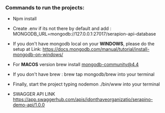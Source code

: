 ### **Commands to run the projects:**

- Npm install

- Create .env if its not there by default and add : MONGODB_URL=mongodb://127.0.0.1:27017/serapion-api-database

- If you don't have mongodb local on your **WINDOWS**, please do the setup at Link:  https://docs.mongodb.com/manual/tutorial/install-mongodb-on-windows/

- For **MACOS** version brew install mongodb-community@4.4

- If you don't have brew :  brew tap mongodb/brew into your terminal

- Finally, start the project typing nodemon ./bin/www into your terminal

- SWAGGER API LINK https://app.swaggerhub.com/apis/idonthaveorganizatio/serapino-demo-api/1.0.0
